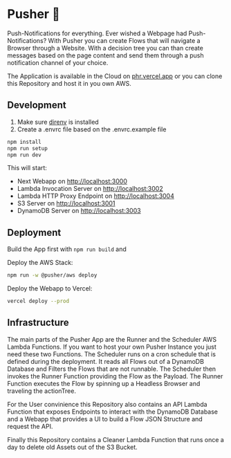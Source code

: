 # Pusher 💪

Push-Notifications for everything. Ever wished a Webpage had Push-Notifications? With Pusher you can create Flows that will navigate a Browser through a Website. With a decision tree you can than create messages based on the page content and send them through a push notification channel of your choice.

The Application is available in the Cloud on [phr.vercel.app](https://phr.vercel.app) or you can clone this Repository and host it in you own AWS.

## Development

1. Make sure [direnv](https://direnv.net/) is installed
2. Create a .envrc file based on the .envrc.example file

```sh
npm install
npm run setup
npm run dev
```

This will start:

- Next Webapp on <http://localhost:3000>
- Lambda Invocation Server on <http://localhost:3002>
- Lambda HTTP Proxy Endpoint on <http://localhost:3004>
- S3 Server on <http://localhost:3001>
- DynamoDB Server on <http://localhost:3003>

## Deployment

Build the App first with `npm run build` and

Deploy the AWS Stack:

```sh
npm run -w @pusher/aws deploy
```

Deploy the Webapp to Vercel:

```sh
vercel deploy --prod
```

## Infrastructure

The main parts of the Pusher App are the Runner and the Scheduler AWS Lambda Functions. If you want to host your own Pusher Instance you just need these two Functions. The Scheduler runs on a cron schedule that is defined during the deployment. It reads all Flows out of a DynamoDB Database and Filters the Flows that are not runnable. The Scheduler then invokes the Runner Function providing the Flow as the Payload. The Runner Function executes the Flow by spinning up a Headless Browser and traveling the actionTree.

For the User convinience this Repository also contains an API Lambda Function that exposes Endpoints to interact with the DynamoDB Database and a Webapp that provides a UI to build a Flow JSON Structure and request the API.

Finally this Repository contains a Cleaner Lambda Function that runs once a day to delete old Assets out of the S3 Bucket.
